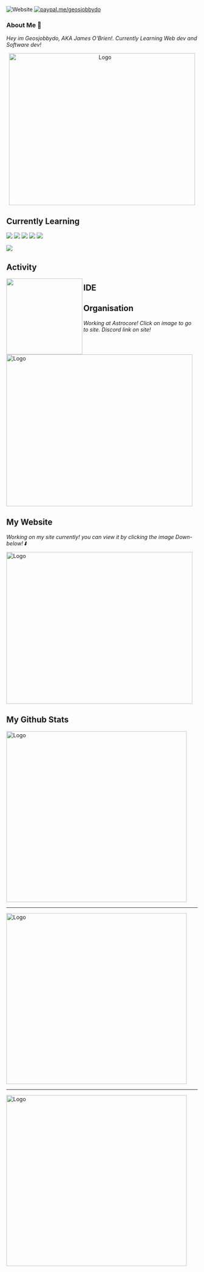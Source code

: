 ![Website](https://img.shields.io/website?color=light%20green&down_color=red&down_message=Maintenance&label=Website&style=plastic&up_color=Light%20green&up_message=Online&url=https%3A%2F%2Fgeosjobby.xyz) [![paypal.me/geosjobbydo](https://ionicabizau.github.io/badges/paypal.svg)](https://www.paypal.me/geosjobbydo)
### About Me 📃

*Hey im Geosjobbydo, AKA James O'Brien!. Currently Learning Web dev and Software dev!*
<p style="text-align:center;"><img src="https://github.com/geosjobby/geosjobby/blob/main/Pictures/geosjobbydo.png?raw=true?" alt="Logo" style="height: 400px; width:490px;"></p>

## Currently Learning
<p align='left'>
    <img src="https://img.shields.io/badge/css-%231572B6.svg?&style=for-the-badge&logo=css3&logoColor=white">
  <img src="https://img.shields.io/badge/html-%23E34F26.svg?&style=for-the-badge&logo=html5&logoColor=white">
  <img src="https://img.shields.io/badge/javascript%20-%23323330.svg?&style=for-the-badge&logo=javascript&logoColor=23F7DF1E">
  <img src="https://img.shields.io/badge/Django-092E20?style=for-the-badge&logo=django&logoColor=green">
  <img src="https://img.shields.io/badge/Markdown-000000?style=for-the-badge&logo=markdown&logoColor=white">
  <p align='left'>
  <img src="https://img.shields.io/badge/Python-FFD43B?style=for-the-badge&logo=python&logoColor=blue">
 
## Activity
   <img align="left" src="https://lanyard-profile-readme.vercel.app/api/729819683917660161?bg=#000cb8" width="200">
      
## IDE
 <p align='left'
  <img src="https://img.shields.io/badge/Visual_Studio_Code-0078D4?style=for-the-badge&logo=visual%20studio%20code&logoColor=white"></p>
     
## Organisation 
*Working at Astrocore! Click on image to go to site. Discord link on site!*
<p align='left'>
<a target="_blank" href="https://Astrocore.net"><img src="https://github.com/geosjobby/geosjobby/blob/main/Pictures/Astrocore.png?raw=true" alt="Logo" style="height: 400px; width:490px;"><p/><a>
    
## My Website
 *Working on my site currently! you can view it by clicking the image Down-below!⬇*
 <p align='left'>
<a target="_blank" href="https://geosjobby.xyz"><img src="https://github.com/geosjobby/geosjobby/blob/main/Pictures/SiteBackround.png?raw=true" alt="Logo" style="height: 400px; width:490px;"><p/><a>
    
## My Github Stats
   <p align='left'>
  <img src="https://github-readme-stats.vercel.app/api?username=geosjobby&show_icons=true&count_private=true&theme=yeblu" alt="Logo" style="height: 450px; width:475px;">
    </p>
    <hr width=100%>
  <p align='left'>
    <img src="https://github-readme-stats.vercel.app/api/top-langs/?username=geosjobby" alt="Logo" style="height: 450px; width:475px;">
    </p>
    <hr width=100%>
   <p>
   <p align='left'>
    <img src="https://github-readme-stats.vercel.app/api/wakatime?username=geosjobby" alt="Logo" style="height: 450px; width:475px;">
    </p>

   
 



 

 

   
 
  


